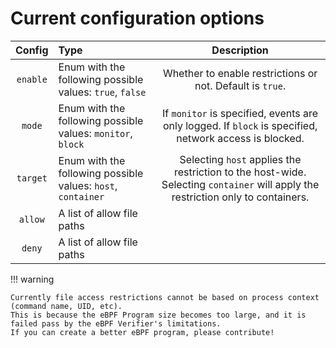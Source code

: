 # Current configuration options


| Config | Type | Description |
|:------:|:----|:-----------:|
| `enable` | Enum with the following possible values: `true`, `false` | Whether to enable restrictions or not. Default is `true`. |
| `mode` | Enum with the following possible values: `monitor`, `block` | If `monitor` is specified, events are only logged. If `block` is specified, network access is blocked. |
| `target` | Enum with the following possible values: `host`, `container` | Selecting `host` applies the restriction to the host-wide. Selecting `container` will apply the restriction only to containers. |
| `allow` | A list of allow file paths | |
| `deny` | A list of allow file paths | |

!!! warning

    Currently file access restrictions cannot be based on process context (command name, UID, etc).  
    This is because the eBPF Program size becomes too large, and it is failed pass by the eBPF Verifier's limitations.  
    If you can create a better eBPF program, please contribute!